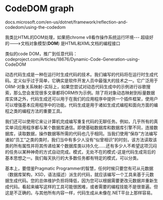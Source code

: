 # CodeDOM graph

docs.microsoft.com/en-us/dotnet/framework/reflection-and-codedom/using-the-codedom

我类比HTML的DOM处理，如果把chrome v8看作操作系统运行环境--- 超级好的--->文档对象模型(**DOM**) 是HTML和XML文档的编程接口


类似的code DOM，推广到任意代码：
codeproject.com/Articles/18676/Dynamic-Code-Generation-using-CodeDOM


动态代码生成是一种在运行时生成代码的技术。我们编写的代码将在运行时生成代码。定义似乎过于简单，它确实是软件开发人员中最强大的技术之一。它广泛用于ORM-对象关系映射-实际上，如果您尝试对动态代码生成中的示例进行谷歌搜索，那么您会发现很多文章都将ORM作为示例。除了将对象动态映射到标量数据库实体之外，代码生成还可以用于在我们的应用程序中提供一个插件框架，使用户可以增强基本应用程序中的功能。代码生成是用于诸如生成式编程和面向方面的编程之类的编程方法的重要工具。

我们还可以使用它来让计算机完成编写重复代码的无聊任务。例如，几乎所有的真实单词应用程序都与某个数据库通信。即使基础数据库和数据库引擎不同，连接数据库，读取数据，操作数据等所需的代码也几乎相同。当我们使用“保存”方法编写诸如“员工”之类的类时，我们当中有多少人没有“似曾相识”的时刻，该方法读取该类的所有属性并将其传递给某个数据库类以持久化……还有多少人不希望这项沉闷的任务以某种神奇的方式自动完成。模式，无处不在的模式-这是代码生成背后的基本思想之一。我们每天执行的大多数任务都有特定的模式，可以分类。

基本上，要借鉴Pragmatic Programmer的智慧，任何时候只要您有可从元数据（数据库架构，XSD，语法描述）派生的代码，就应该编写一个工具来基于元数据生成代码。您的总体维护负担将降低，因为您可以根据需要更改元数据并重新生成代码。看起来编写这样的工具可能很困难，或者需要的编程技能不是很普遍。但这是不正确的。与其他所有内容一样，代码生成从未像在.NET平台上那样容易。




























